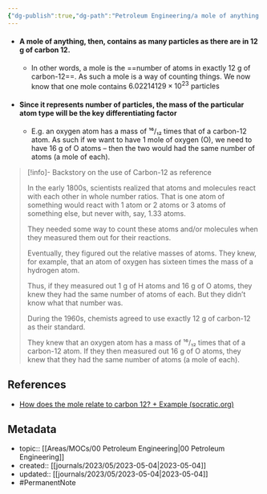 ```yaml
---
{"dg-publish":true,"dg-path":"Petroleum Engineering/a mole of anything contains as many particles as 12g of carbon-12.md","permalink":"/petroleum-engineering/a-mole-of-anything-contains-as-many-particles-as-12g-of-carbon-12/","title":"a mole of anything contains as many particles as 12g of carbon-12","tags":["PermanentNote"],"updated":"2023-10-15T11:08:01.367+08:00"}
---
```



- #### A mole of anything, then, contains as many particles as there are in 12 g of carbon 12.
	- In other words, a mole is the ==number of atoms in exactly 12 g of carbon-12==. As such a mole is a way of counting things. We now know that one mole contains $6.02214129 \times 10^{23} \text{ particles}$
- #### Since it represents number of particles, the mass of the particular atom type will be the key differentiating factor
	- E.g. an oxygen atom has a mass of ¹⁶/₁₂ times that of a carbon-12 atom. As such if we want to have 1 mole of oxygen (O), we need to have 16 g of O atoms – then the two would had the same number of atoms (a mole of each).

> [!info]- Backstory on the use of Carbon-12 as reference
> 
> In the early 1800s, scientists realized that atoms and molecules react with each other in whole number ratios. That is one atom of something would react with 1 atom or 2 atoms or 3 atoms of something else, but never with, say, 1.33 atoms.
> 
> They needed some way to count these atoms and/or molecules when they measured them out for their reactions.
> 
> Eventually, they figured out the relative masses of atoms. They knew, for example, that an atom of oxygen has sixteen times the mass of a hydrogen atom.
> 
> Thus, if they measured out 1 g of H atoms and 16 g of O atoms, they knew they had the same number of atoms of each. But they didn’t know what that number was.
> 
> During the 1960s, chemists agreed to use exactly 12 g of carbon-12 as their standard.
> 
> They knew that an oxygen atom has a mass of ¹⁶/₁₂ times that of a carbon-12 atom. If they then measured out 16 g of O atoms, they knew that they had the same number of atoms (a mole of each).

## References
- [How does the mole relate to carbon 12? + Example (socratic.org)](https://socratic.org/questions/how-does-the-mole-relate-to-carbon-12)

## Metadata
- topic:: [[Areas/MOCs/00 Petroleum Engineering\|00 Petroleum Engineering]]
- created:: [[journals/2023/05/2023-05-04\|2023-05-04]]
- updated:: [[journals/2023/05/2023-05-04\|2023-05-04]]
- #PermanentNote 

